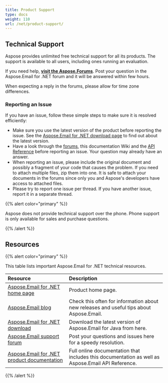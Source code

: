 ```yaml
---
title: Product Support
type: docs
weight: 110
url: /net/product-support/
---
```


## **Technical Support**

Aspose provides unlimited free technical support for all its products. The support is available to all users, including ones running an evaluation.

If you need help, [**visit the Aspose.Forums**](https://forum.aspose.com/c/email). Post your question in the Aspose.Email for .NET forum and it will be answered within few hours.

When expecting a reply in the forums, please allow for time zone differences.
### **Reporting an Issue**
If you have an issue, follow these simple steps to make sure it is resolved efficiently:

- Make sure you use the latest version of the product before reporting the issue. See the [Aspose.Email for .NET download page](https://downloads.aspose.com/email/net) to find out about the latest version.
- Have a look through the [forums](http://www.aspose.com/community/forums/default.aspx), this documentation Wiki and the [API Reference](https://apireference.aspose.com/net/email) before reporting an issue. Your question may already have an answer.
- When reporting an issue, please include the original document and possibly a fragment of your code that causes the problem. If you need to attach multiple files, zip them into one. It is safe to attach your documents in the forums since only you and Aspose's developers have access to attached files.
- Please try to report one issue per thread. If you have another issue, report it in a separate thread.

{{% alert color="primary" %}} 

Aspose does not provide technical support over the phone. Phone support is only available for sales and purchase questions.

{{% /alert %}}

## **Resources**

{{% alert color="primary" %}} 

This table lists important Aspose.Email for .NET technical resources.

|**Resource**|**Description**|
| :- | :- |
|[Aspose.Email for .NET home page](https://products.aspose.com/email/net)|Product home page.|
|[Aspose.Email blog](https://blog.aspose.com/category/aspose-products/aspose-email-product-family/)|Check this often for information about new releases and useful tips about Aspose.Email.|
|[Aspose.Email for .NET download](https://downloads.aspose.com/email/net)|Download the latest version of Aspose.Email for Java from here.|
|[Aspose.Email support forum](https://forum.aspose.com/c/email)|Post your questions and issues here for a speedy resolution.|
|[Aspose.Email for .NET product documentation](/email/net)|Full online documentation that includes this documentation as well as Aspose.Email API Reference.|
{{% /alert %}}
